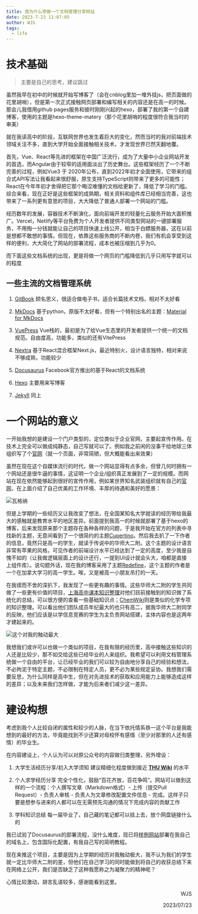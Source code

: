 ```yaml
---
title: 我为什么想做一个文档管理分享网站
date: 2023-7-23 11:07:05
author: WJS
tags:
  - life
---
```


# 技术基础

> 主要是自己的思考，建议跳过

虽然我早在初中的时候就开始写博客了（会在cnblog里加一堆外挂js，把页面做的花里胡哨），但是第一次正式接触网页部署和编写相关的内容还是在高一的时候。那会儿我借用github pages服务和彼时刚刚兴起的hexo，部署了我的第一个自建博客，使用的主题是hexo-theme-matery（那个花里胡哨的程度很符合我当时的审美）

就在我读高中的阶段，互联网世界也发生着巨大的变化，然而当时的我对前端技术领域关注不多，直到大学开始全面接触相关技术，才发现世界已然天翻地覆。

首先，Vue、React等先进的框架在中国广泛流行，成为了大量中小企业网站开发的首选，而Angular由于较窄的适用面淡出了历史舞台。这些框架经历了一个不断完善的过程，例如Vue3 于 2020年公布，直到2022年初才全面使用，它带来的组合式API写法让我看起来很舒服，原生支持TypeScript则带来了更多的可能性；React在今年年初才舍得把它那个晦涩难懂的文档给更新了，降低了学习的门槛。综合来看，现在正好是这些框架的成熟期，相关资料和组件库已经相当完善，这也带来了一系列更有意思的项目，大大降低了普通人部署一个网站的门槛。

经历数年的发展，容器技术不断演化，面向前端开发的轻量化云服务开始大面积推广。Vercel，Netlify等平台免费为个人开发者提供不同类型网站的一键部署服务，不用掏一分钱就能让自己的项目快速上线公开，相当于白嫖服务器，这在以前是想都不敢想的事情。但现在，依靠这些服务商的不断内卷，我们有机会享受到这样的便利，大大简化了网站的部署流程，成本也被压缩到几乎为0。

而下面这些文档系统的出现，更是将做一个网页的门槛降低到几乎只用写字就可以的程度

## 一些主流的文档管理系统

1. [GitBook](https://www.gitbook.com/)
   顾名思义，很适合做电子书，适合长篇技术文档，相对不太好看

2. [MkDocs](https://www.mkdocs.org/)
   基于python，原版不太好看，但有一个特别出名的主题：[Material for MkDocs](https://squidfunk.github.io/)

3. [VuePress](https://vuepress.vuejs.org/)
   Vue栈的，最初是为了给Vue生态里的开发者提供一个统一的文档规范。自由度高，功能多，类似的还有VitePress

4. [Nextra](https://nextra.site/)
   基于React混合框架Next.js，最近特别火，设计语言独特，相对来说不够成熟，功能较少

5. [Docusaurus](https://docusaurus.io/)
   Facebook官方推出的基于React的文档系统

6. [Hexo](https://hexo.io/)
   主要用来写博客

7. [JekyII](https://jekyllrb.com/)
   同上

# 一个网站的意义

一开始我想的是建设一个门户类型的，定位类似于企业官网，主要起宣传作用。在技术上完全可以做成纯静态，自己写就可以了。例如我之前闲的没事干给地球三体组织写了个[官网](https://wjsoj.gitee.io/eto/)（就一个页面，非常简陋，但大概能看出来效果）

虽然在现在这个自媒体流行的时代，做一个网站显得有点多余，但曾几何时拥有一个网站还是很牛逼的事情，这证明一个企业/组织真正发展到了一定的规模。而网站在现在依然能够起到很好的宣传作用，例如某世界知名武装组织就有自己的[官网](https://wagnercentr.ru/)，在上面介绍了自己优美的工作环境、丰厚的待遇和美好的愿景：

![瓦格纳](https://s2.loli.net/2023/07/23/OBQ2MXUSpfsrG9n.png)

但是上学期的一些经历又让我改变了想法，在全国某知名大学就读的经历带给我最大的感触就是教育水平的地区差异。前面提到我高一的时候就部署了基于hexo的博客，后来发现原来那个主题存在各种各样的问题，于是我开始在官方的列表中寻找新的主题，无意间看到了一个很简约的主题[Cupertino](https://github.com/MrWillCom/hexo-theme-cupertino)。然后我去扒了一下作者的信息，竟然只是高一的学生，就读于传说中的华师大二附。这个主题的设计语言非常有苹果的风格，可见作者的前端设计水平已经达到了一定的高度，至少我是自愧不如的（让我做逻辑层面上的设计还行，一提到UI设计就会头大，咱都是直接上组件库）。说句题外话，现在我的博客采用了主题[Redefine](https://github.com/EvanNotFound/hexo-theme-redefine)，这个主题的作者是一个在加拿大学习的高一学生。唉，又是被高一小朋友吊打的一天。

在我锲而不舍的深扒下，我发现了一些更有趣的事情。这些华师大二附的学生共同做了一些更有价值的项目，[上海高中课本知识整理](https://knowledge.clckblog.space/)对他们目前接触到的知识做了系统化的总结，可以很方便的查看一些基础知识点；[ChemWiki](https://chemwiki.mrwillcom.com/)则是类似的化学专项的知识整理。可以看出他们团队成员年纪最大的也只有高二，据我华师大二附同学的反映，他们应该是以学信息竞赛的学生为主负责网站搭建，主体内容也是这两年才建起来的。

![这个对我的触动最大](https://s2.loli.net/2023/07/23/xobZLiJD72cgmSl.png)

我想我们或许可以也做一个类似的项目，在我有限的经历里，高中接触这些知识的人还是比较少，那不如交给这些已经毕业的人来组织。我希望可以利用文档管理系统做一个自由的平台，让已经毕业的我们可以较为自由地分享自己的经验和想法，不必拘泥于特定主题，不必限制在特定人员，更不必为某些规定妥协。我想我们需要反思，为什么同样是高中生，但在对先进技术的获取和应用能力上能够造成这样的差异；以及未来我们怎样做，才能为后来者们减少这一差异。

# 建设构想

考虑到我个人比较自闭的属性和较少的人脉，在当下依托情系铁一这个平台是我能想到的最好的方法，毕竟能找到不少还算对母校怀有感情（至少对那里的人还有感情）的毕业生。

在内容建设上，个人认为可以对原公众号的内容做归类整理，另外增设：

1. 大学生活经历分享/初入大学须知
    建议精细化程度做到接近 **[THU Wiki](https://thu.wiki/)** 的水平

2. 个人求学经历分享
   完全个性化，鼓励“百花齐放，百花争鸣”。网站可以做到这样的一个流程：个人撰写文章（Markdown格式）- 上传（提交Pull Request）- 负责人审核 - 负责人为文章修改配置文件信息 - 完成。这样子只要是想参与进来的人都可以在无需预先沟通的情况下完成内容的贡献工作

3. 学科知识总结
   每一届毕业了，自己藏的笔记都可以挂上去，放个网盘链接什么的

我已试验了Docusaurus的部署流程，没什么难度，现已将[样例网站](https://test.wjsphy.top/)部署在我自己的域名上，包含国际化配置，有我自己写的简明教程。

现在来推这个项目，主要是因为上学期的经历对我触动极大，我不认为我们的学生就一定比华师大二附的差，但他们在自己学习的同时能做到将自己的收获总结下来在网络上公开，我们是否缺乏了这种我愿称之为凝聚力的精神呢？

心情比较激动，胡言乱语较多，感谢能看到这里。

<p align="right">WJS</p>
<p align="right">2023/07/23</p>